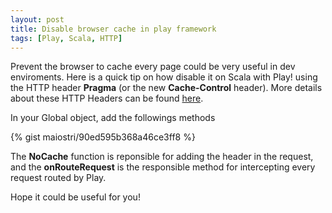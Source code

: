 ```yaml
---
layout: post
title: Disable browser cache in play framework
tags: [Play, Scala, HTTP]
---
```


Prevent the browser to cache every page could be very useful in dev enviroments. Here is a quick tip on how disable it on Scala with Play! using the
HTTP header **Pragma** (or the new **Cache-Control** header).
More details about these HTTP Headers can be found [here](//http://www.w3.org/Protocols/rfc2616/rfc2616-sec14.html).

In your Global object, add the followings methods

{% gist maiostri/90ed595b368a46ce3ff8 %}

The **NoCache** function is reponsible for adding the header in the request, and the **onRouteRequest** is the
responsible method for intercepting every request routed by Play.

Hope it could be useful for you!
